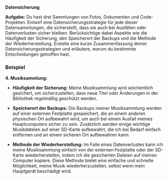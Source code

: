 **Datensicherung**

**Aufgabe:** Du hast drei Sammlungen von Fotos, Dokumenten und Code-Projekten. Entwirf eine Datensicherungsstrategie für jede dieser Datensammlungen, die sicherstellt, dass sie auch bei Ausfällen oder Datenverlusten sicher bleiben. Berücksichtige dabei Aspekte wie die Häufigkeit der Sicherung, den Speicherort der Backups und die Methode der Wiederherstellung. Erstelle eine kurze Zusammenfassung deiner Datensicherungsstrategien und erläutere, warum du bestimmte Entscheidungen getroffen hast.

### Beispiel

**4. Musiksammlung:**

- **Häufigkeit der Sicherung:** Meine Musiksammlung wird wöchentlich gesichert, um sicherzustellen, dass neue Titel oder Änderungen in der Bibliothek regelmäßig geschützt werden.

- **Speicherort der Backups:** Die Backups meiner Musiksammlung werden auf einer externen Festplatte gespeichert, die an einem anderen physischen Ort aufbewahrt wird, um auch bei einem Ausfall meines Hauptcomputers sicher zu sein. Zusätzlich werden einige wichtige Musikdateien auf einer SD-Karte aufbewahrt, die ich bei Bedarf einfach entfernen und an einem sicheren Ort aufbewahren kann.

- **Methode der Wiederherstellung:** Im Falle eines Datenverlustes kann ich meine Musiksammlung einfach von der externen Festplatte oder der SD-Karte wiederherstellen, indem ich die gesicherten Dateien auf meinen Computer kopiere. Diese Methode bietet eine einfache und schnelle Möglichkeit, meine Musik wiederherzustellen, selbst wenn mein Hauptgerät beschädigt wird.